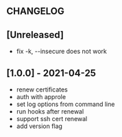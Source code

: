 ## CHANGELOG

## [Unreleased]

* fix -k, --insecure does not work

## [1.0.0] - 2021-04-25

* renew certificates
* auth with approle
* set log options from command line
* run hooks after renewal
* support ssh cert renewal
* add version flag